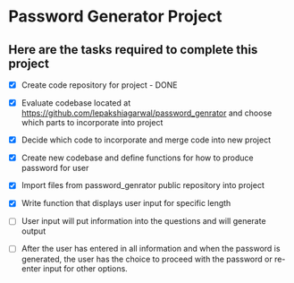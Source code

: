 # Password Generator Project 
## Here are the tasks required to complete this project
- [x] Create code repository for project - DONE
- [x] Evaluate codebase located at https://github.com/lepakshiagarwal/password_genrator and choose which parts to incorporate into project
- [x] Decide which code to incorporate and merge code into new project
- [x] Create new codebase and define functions for how to produce password for user 
- [x] Import files from password_genrator public repository into project
- [x] Write function that displays user input for specific length 
- [ ] User input will put information into the questions and will generate output
- [ ] After the user has entered in all information and when the password is generated, the user has the choice to proceed with the password or re-enter input for other options. 

